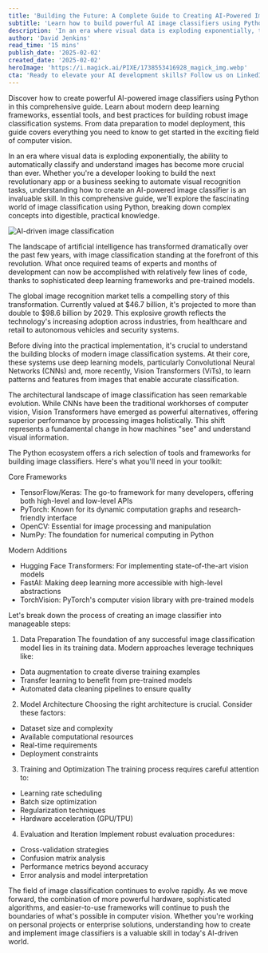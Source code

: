 ```yaml
---
title: 'Building the Future: A Complete Guide to Creating AI-Powered Image Classifiers with Python'
subtitle: 'Learn how to build powerful AI image classifiers using Python and modern deep learning frameworks'
description: 'In an era where visual data is exploding exponentially, the ability to automatically classify and understand images has become more crucial than ever. Whether you\'re a developer looking to build the next revolutionary app or a business seeking to automate visual recognition tasks, understanding how to create an AI-powered image classifier is an invaluable skill. In this comprehensive guide, we\'ll explore the fascinating world of image classification using Python, breaking down complex concepts into digestible, practical knowledge.'
author: 'David Jenkins'
read_time: '15 mins'
publish_date: '2025-02-02'
created_date: '2025-02-02'
heroImage: 'https://i.magick.ai/PIXE/1738553416928_magick_img.webp'
cta: 'Ready to elevate your AI development skills? Follow us on LinkedIn for more in-depth tutorials, industry insights, and the latest developments in AI and machine learning. Join our growing community of innovative developers today!'
---
```


Discover how to create powerful AI-powered image classifiers using Python in this comprehensive guide. Learn about modern deep learning frameworks, essential tools, and best practices for building robust image classification systems. From data preparation to model deployment, this guide covers everything you need to know to get started in the exciting field of computer vision.

In an era where visual data is exploding exponentially, the ability to automatically classify and understand images has become more crucial than ever. Whether you're a developer looking to build the next revolutionary app or a business seeking to automate visual recognition tasks, understanding how to create an AI-powered image classifier is an invaluable skill. In this comprehensive guide, we'll explore the fascinating world of image classification using Python, breaking down complex concepts into digestible, practical knowledge.

![AI-driven image classification](https://i.magick.ai/PIXE/1738553416933_magick_img.webp)

The landscape of artificial intelligence has transformed dramatically over the past few years, with image classification standing at the forefront of this revolution. What once required teams of experts and months of development can now be accomplished with relatively few lines of code, thanks to sophisticated deep learning frameworks and pre-trained models.

The global image recognition market tells a compelling story of this transformation. Currently valued at $46.7 billion, it's projected to more than double to $98.6 billion by 2029. This explosive growth reflects the technology's increasing adoption across industries, from healthcare and retail to autonomous vehicles and security systems.

Before diving into the practical implementation, it's crucial to understand the building blocks of modern image classification systems. At their core, these systems use deep learning models, particularly Convolutional Neural Networks (CNNs) and, more recently, Vision Transformers (ViTs), to learn patterns and features from images that enable accurate classification.

The architectural landscape of image classification has seen remarkable evolution. While CNNs have been the traditional workhorses of computer vision, Vision Transformers have emerged as powerful alternatives, offering superior performance by processing images holistically. This shift represents a fundamental change in how machines "see" and understand visual information.

The Python ecosystem offers a rich selection of tools and frameworks for building image classifiers. Here's what you'll need in your toolkit:

Core Frameworks
- TensorFlow/Keras: The go-to framework for many developers, offering both high-level and low-level APIs
- PyTorch: Known for its dynamic computation graphs and research-friendly interface
- OpenCV: Essential for image processing and manipulation
- NumPy: The foundation for numerical computing in Python

Modern Additions
- Hugging Face Transformers: For implementing state-of-the-art vision models
- FastAI: Making deep learning more accessible with high-level abstractions
- TorchVision: PyTorch's computer vision library with pre-trained models

Let's break down the process of creating an image classifier into manageable steps:

1. Data Preparation
The foundation of any successful image classification model lies in its training data. Modern approaches leverage techniques like:
- Data augmentation to create diverse training examples
- Transfer learning to benefit from pre-trained models
- Automated data cleaning pipelines to ensure quality

2. Model Architecture
Choosing the right architecture is crucial. Consider these factors:
- Dataset size and complexity
- Available computational resources
- Real-time requirements
- Deployment constraints

3. Training and Optimization
The training process requires careful attention to:
- Learning rate scheduling
- Batch size optimization
- Regularization techniques
- Hardware acceleration (GPU/TPU)

4. Evaluation and Iteration
Implement robust evaluation procedures:
- Cross-validation strategies
- Confusion matrix analysis
- Performance metrics beyond accuracy
- Error analysis and model interpretation

The field of image classification continues to evolve rapidly. As we move forward, the combination of more powerful hardware, sophisticated algorithms, and easier-to-use frameworks will continue to push the boundaries of what's possible in computer vision. Whether you're working on personal projects or enterprise solutions, understanding how to create and implement image classifiers is a valuable skill in today's AI-driven world.